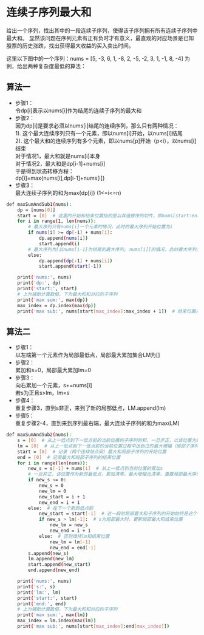 # 连续子序列最大和

给出一个序列，找出其中的一段连续子序列，使得该子序列拥有所有连续子序列中最大和。
显然该问题在序列元素有正有负时才有意义，最直观的对应场景是已知股票的历史涨跌，找出获得最大收益的买入卖出时间。

这里以下图中的一个序列：nums = [5, -3, 6, 1, -8, 2, -5, -2, 3, 1, -1, 8, -4] 为例，给出两种复杂度最低的算法：

[](https://github.com/meowmiji/subseries-max-sum/blob/master/images/series.png)

## 算法一

- 步骤1：   
令dp[i]表示以nums[i]作为结尾的连续子序列的最大和   
- 步骤2：   
因为dp[i]是要求必须以nums[i]结尾的连续序列，那么只有两种情况：   
1). 这个最大连续序列只有一个元素，即以nums[i]开始，以nums[i]结尾   
2). 这个最大和的连续序列有多个元素，即以nums[p]开始（p<i），以nums[i]结束   
对于情况1，最大和就是nums[i]本身   
对于情况2，最大和是dp[i-1]+nums[i]   
于是得到状态转移方程：   
dp[i]=max{nums[i],dp[i-1]+nums[i]}   
- 步骤3：   
最大连续子序列的和为max{dp[i]} (1<=i<=n)
	
```bash
def maxSumAndSub1(nums):
    dp = [nums[0]]
    start = [0]  # 这里的开始和结束位置指的是以其值做序列切片，即nums[start:end]
    for i in range(1, len(nums)):
        # 最大序列只有nums[i]一个元素的情况，此时的最大序列开始位置为i
        if nums[i] >= dp[-1] + nums[i]:
            dp.append(nums[i])
            start.append(i)
        # 最大序列为[以nums[i-1]为结尾的最大序列, nums[i]]的情况，此时最大序列开始位置与上一最大序列开始位置保持不变
        else:
            dp.append(dp[-1] + nums[i])
            start.append(start[-1])

    print('nums:', nums)
    print('dp:', dp)
    print('start:', start)
    # 上为辅助计算数值，下为最大和和对应的子序列
    print('max sum:', max(dp))
    max_index = dp.index(max(dp))
    print('max sub:', nums[start[max_index]:max_index + 1])  # 结束位置永远是i+1，由dp的定义决定
```
   

[](https://github.com/meowmiji/subseries-max-sum/blob/master/images/method_1_illustration.png)

   
   

## 算法二

- 步骤1：   
以左端第一个元素作为局部最低点，局部最大累加集合LM为[]   
- 步骤2：   
累加和s=0，局部最大累加lm=0   
- 步骤3：   
向右累加一个元素，s+=nums[i]   
若s为正且s>lm，lm=s   
- 步骤4：   
重复步骤3，直到s非正，来到了新的局部低点，LM.append(lm)   
- 步骤5：   
重复步骤2-4，直到来到序列最右端，最大连续子序列的和为max(LM)   

```bash
def maxSumAndSub2(nums):
    s = [0]  # 从上一低点到下一低点前的当前位置的子序列的和，一旦非正，以该位置为新的低点，同时s归零
    lm = [0]  # 从上一低点到下一低点前的当前位置过程中达到过的最大增幅（局部子序列和），local maximum
    start = [0]  # 记录（两个连续低点间）最大和局部子序列的开始位置
    end = [0]  # 记录最大和局部子序列的结束位置
    for i in range(len(nums)):
        new_s = s[-1] + nums[i]  # 从上一低点到当前位置的累加s
        # 一旦非正，该位置作为新的最低点，累加清零，最大增幅也清零，重置局部最大序列开始结束位置
        if new_s <= 0:
            new_s = 0
            new_lm = 0
            new_start = i + 1
            new_end = i + 1
        else:  # 在下一个新的低点前
            new_start = start[-1]  # 这一段的局部最大和子序列的开始始终是这个低点
            if new_s > lm[-1]:  # s为局部最大时，更新局部最大和结束位置
                new_lm = new_s
                new_end = i + 1
            else:  # 否则维持lm和结束位置
                new_lm = lm[-1]
                new_end = end[-1]
        s.append(new_s)
        lm.append(new_lm)
        start.append(new_start)
        end.append(new_end)

    print('nums:', nums)
    print('s:', s)
    print('lm:', lm)
    print('start:', start)
    print('end:', end)
    # 上为辅助计算数值，下为最大和和对应的子序列
    print('max sum:', max(lm))
    max_index = lm.index(max(lm))
    print('max sub:', nums[start[max_index]:end[max_index]])
```
   

[](https://github.com/meowmiji/subseries-max-sum/blob/master/images/method_2_illustration.png)

